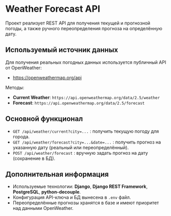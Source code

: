# Weather Forecast API

Проект реализует REST API для получения текущей и прогнозной погоды, а также ручного переопределения прогноза на определённую дату.



## Используемый источник данных

Для получения реальных погодных данных используется публичный API от OpenWeather:

- https://openweathermap.org/api

Методы:
- **Current Weather**: `https://api.openweathermap.org/data/2.5/weather`
- **Forecast**: `https://api.openweathermap.org/data/2.5/forecast`


## Основной функционал

- `GET /api/weather/current?city=...` : получить текущую погоду для города.
- `GET /api/weather/forecast?city=...&date=...` : получить прогноз на указанную дату (реальный или переопределённый).
- `POST /api/weather/forecast` : вручную задать прогноз на дату (сохранение в БД).


## Дополнительная информация

- Используемые технологии: **Django**, **Django REST Framework**, **PostgreSQL**, **python-decouple**.
- Конфигурация API-ключа и БД вынесена в `.env` файл.
- Переопределённые прогнозы хранятся в базе и имеют приоритет над данными OpenWeather.




